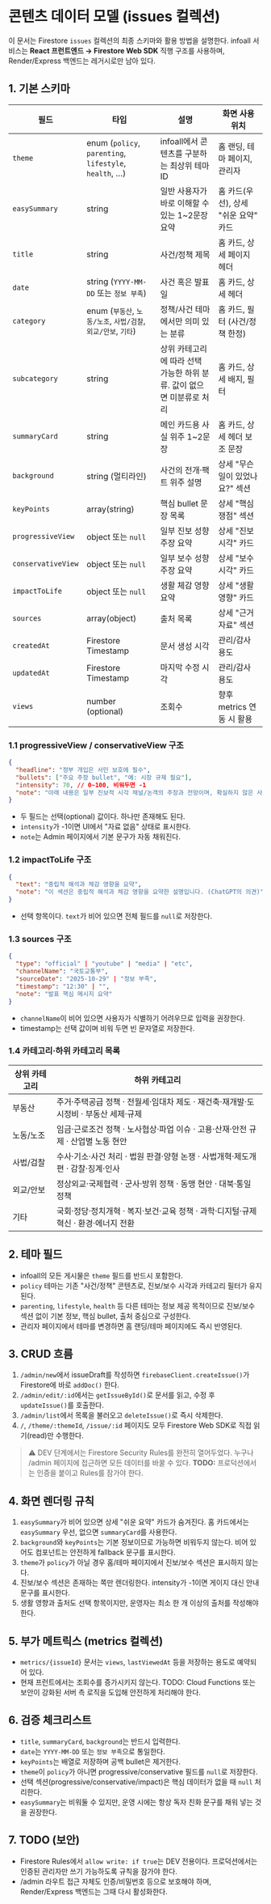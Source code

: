 # 콘텐츠 데이터 모델 (issues 컬렉션)

이 문서는 Firestore `issues` 컬렉션의 최종 스키마와 활용 방법을 설명한다. infoall 서비스는 **React 프런트엔드 → Firestore Web SDK** 직행 구조를 사용하며, Render/Express 백엔드는 레거시로만 남아 있다.

## 1. 기본 스키마

| 필드 | 타입 | 설명 | 화면 사용 위치 |
| --- | --- | --- | --- |
| `theme` | enum (`policy`, `parenting`, `lifestyle`, `health`, …) | infoall에서 콘텐츠를 구분하는 최상위 테마 ID | 홈 랜딩, 테마 페이지, 관리자 |
| `easySummary` | string | 일반 사용자가 바로 이해할 수 있는 1~2문장 요약 | 홈 카드(우선), 상세 "쉬운 요약" 카드 |
| `title` | string | 사건/정책 제목 | 홈 카드, 상세 페이지 헤더 |
| `date` | string (`YYYY-MM-DD` 또는 `정보 부족`) | 사건 혹은 발표일 | 홈 카드, 상세 헤더 |
| `category` | enum (`부동산`, `노동/노조`, `사법/검찰`, `외교/안보`, `기타`) | 정책/사건 테마에서만 의미 있는 분류 | 홈 카드, 필터 (사건/정책 한정) |
| `subcategory` | string | 상위 카테고리에 따라 선택 가능한 하위 분류. 값이 없으면 미분류로 처리 | 홈 카드, 상세 배지, 필터 |
| `summaryCard` | string | 메인 카드용 사실 위주 1~2문장 | 홈 카드, 상세 헤더 보조 문장 |
| `background` | string (멀티라인) | 사건의 전개·팩트 위주 설명 | 상세 "무슨 일이 있었나요?" 섹션 |
| `keyPoints` | array(string) | 핵심 bullet 문장 목록 | 상세 "핵심 쟁점" 섹션 |
| `progressiveView` | object 또는 `null` | 일부 진보 성향 주장 요약 | 상세 "진보 시각" 카드 |
| `conservativeView` | object 또는 `null` | 일부 보수 성향 주장 요약 | 상세 "보수 시각" 카드 |
| `impactToLife` | object 또는 `null` | 생활 체감 영향 요약 | 상세 "생활 영향" 카드 |
| `sources` | array(object) | 출처 목록 | 상세 "근거 자료" 섹션 |
| `createdAt` | Firestore Timestamp | 문서 생성 시각 | 관리/감사 용도 |
| `updatedAt` | Firestore Timestamp | 마지막 수정 시각 | 관리/감사 용도 |
| `views` | number (optional) | 조회수 | 향후 metrics 연동 시 활용 |

### 1.1 progressiveView / conservativeView 구조

```json
{
  "headline": "정부 개입은 서민 보호에 필수",
  "bullets": ["주요 주장 bullet", "예: 시장 규제 필요"],
  "intensity": 70, // 0~100, 비워두면 -1
  "note": "아래 내용은 일부 진보적 시각 채널/논객의 주장과 전망이며, 확실하지 않은 사실일 수 있습니다."
}
```

- 두 필드는 선택(optional) 값이다. 하나만 존재해도 된다.
- `intensity`가 -1이면 UI에서 "자료 없음" 상태로 표시한다.
- `note`는 Admin 페이지에서 기본 문구가 자동 채워진다.

### 1.2 impactToLife 구조

```json
{
  "text": "중립적 해석과 체감 영향을 요약",
  "note": "이 섹션은 중립적 해석과 체감 영향을 요약한 설명입니다. (ChatGPT의 의견)"
}
```

- 선택 항목이다. `text`가 비어 있으면 전체 필드를 `null`로 저장한다.

### 1.3 sources 구조

```json
{
  "type": "official" | "youtube" | "media" | "etc",
  "channelName": "국토교통부",
  "sourceDate": "2025-10-29" | "정보 부족",
  "timestamp": "12:30" | "",
  "note": "발표 핵심 메시지 요약"
}
```

- `channelName`이 비어 있으면 사용자가 식별하기 어려우므로 입력을 권장한다.
- timestamp는 선택 값이며 비워 두면 빈 문자열로 저장한다.

### 1.4 카테고리·하위 카테고리 목록

| 상위 카테고리 | 하위 카테고리 |
| --- | --- |
| 부동산 | 주거·주택공급 정책 · 전월세·임대차 제도 · 재건축·재개발·도시정비 · 부동산 세제·규제 |
| 노동/노조 | 임금·근로조건 정책 · 노사협상·파업 이슈 · 고용·산재·안전 규제 · 산업별 노동 현안 |
| 사법/검찰 | 수사·기소·사건 처리 · 법원 판결·양형 논쟁 · 사법개혁·제도개편 · 감찰·징계·인사 |
| 외교/안보 | 정상외교·국제협력 · 군사·방위 정책 · 동맹 현안 · 대북·통일 정책 |
| 기타 | 국회·정당·정치개혁 · 복지·보건·교육 정책 · 과학·디지털·규제 혁신 · 환경·에너지 전환 |

## 2. 테마 필드

- infoall의 모든 게시물은 `theme` 필드를 반드시 포함한다.
- `policy` 테마는 기존 "사건/정책" 콘텐츠로, 진보/보수 시각과 카테고리 필터가 유지된다.
- `parenting`, `lifestyle`, `health` 등 다른 테마는 정보 제공 목적이므로 진보/보수 섹션 없이 기본 정보, 핵심 bullet, 출처 중심으로 구성한다.
- 관리자 페이지에서 테마를 변경하면 홈 랜딩/테마 페이지에도 즉시 반영된다.

## 3. CRUD 흐름

1. `/admin/new`에서 issueDraft를 작성하면 `firebaseClient.createIssue()`가 Firestore에 바로 `addDoc()` 한다.
2. `/admin/edit/:id`에서는 `getIssueById()`로 문서를 읽고, 수정 후 `updateIssue()`를 호출한다.
3. `/admin/list`에서 목록을 불러오고 `deleteIssue()`로 즉시 삭제한다.
4. `/`, `/theme/:themeId`, `/issue/:id` 페이지도 모두 Firestore Web SDK로 직접 읽기(read)만 수행한다.

> ⚠️ DEV 단계에서는 Firestore Security Rules를 완전히 열어두었다. 누구나 /admin 페이지에 접근하면 모든 데이터를 바꿀 수 있다. **TODO:** 프로덕션에서는 인증을 붙이고 Rules를 잠가야 한다.

## 4. 화면 렌더링 규칙

1. `easySummary`가 비어 있으면 상세 "쉬운 요약" 카드가 숨겨진다. 홈 카드에서는 `easySummary` 우선, 없으면 `summaryCard`를 사용한다.
2. `background`와 `keyPoints`는 기본 정보이므로 가능하면 비워두지 않는다. 비어 있어도 컴포넌트는 안전하게 fallback 문구를 표시한다.
3. `theme`가 `policy`가 아닐 경우 홈/테마 페이지에서 진보/보수 섹션은 표시하지 않는다.
4. 진보/보수 섹션은 존재하는 쪽만 렌더링한다. intensity가 -1이면 게이지 대신 안내 문구를 표시한다.
5. 생활 영향과 출처도 선택 항목이지만, 운영자는 최소 한 개 이상의 출처를 작성해야 한다.

## 5. 부가 메트릭스 (metrics 컬렉션)

- `metrics/{issueId}` 문서는 `views`, `lastViewedAt` 등을 저장하는 용도로 예약되어 있다.
- 현재 프런트에서는 조회수를 증가시키지 않는다. TODO: Cloud Functions 또는 보안이 강화된 서버 측 로직을 도입해 안전하게 처리해야 한다.

## 6. 검증 체크리스트

- `title`, `summaryCard`, `background`는 반드시 입력한다.
- `date`는 `YYYY-MM-DD` 또는 `정보 부족`으로 통일한다.
- `keyPoints`는 배열로 저장하며 공백 bullet은 제거한다.
- `theme`이 `policy`가 아니면 progressive/conservative 필드를 `null`로 저장한다.
- 선택 섹션(progressive/conservative/impact)은 핵심 데이터가 없을 때 `null` 처리한다.
- `easySummary`는 비워둘 수 있지만, 운영 시에는 항상 독자 친화 문구를 채워 넣는 것을 권장한다.

## 7. TODO (보안)

- Firestore Rules에서 `allow write: if true`는 DEV 전용이다. 프로덕션에서는 인증된 관리자만 쓰기 가능하도록 규칙을 잠가야 한다.
- /admin 라우트 접근 자체도 인증/비밀번호 등으로 보호해야 하며, Render/Express 백엔드는 그때 다시 활성화한다.
